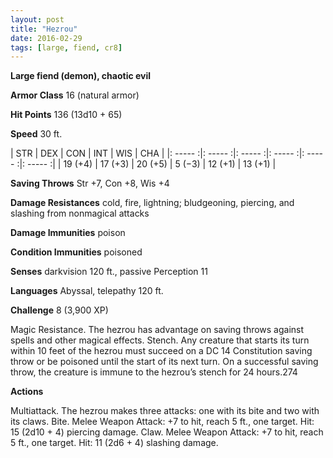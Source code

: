 ```yaml
---
layout: post
title: "Hezrou"
date: 2016-02-29
tags: [large, fiend, cr8]
---
```


**Large fiend (demon), chaotic evil**

**Armor Class** 16 (natural armor)

**Hit Points** 136 (13d10 + 65)

**Speed** 30 ft.

|   STR   |   DEX   |   CON   |   INT   |   WIS   |   CHA   |
|: ----- :|: ----- :|: ----- :|: ----- :|: ----- :|: ----- :|
| 19 (+4) | 17 (+3) | 20 (+5) | 5 (−3) | 12 (+1) | 13 (+1) |

**Saving Throws** Str +7, Con +8, Wis +4 

**Damage Resistances** cold, fire, lightning; bludgeoning, piercing, and slashing from nonmagical attacks 

**Damage Immunities** poison 

**Condition Immunities** poisoned 

**Senses** darkvision 120 ft., passive Perception 11 

**Languages** Abyssal, telepathy 120 ft. 

**Challenge** 8 (3,900 XP)

Magic Resistance. The hezrou has advantage on saving throws against spells and other magical effects. Stench. Any creature that starts its turn within 10 feet of the hezrou must succeed on a DC 14 Constitution saving throw or be poisoned until the start of its next turn. On a successful saving throw, the creature is immune to the hezrou’s stench for 24 hours.274 

**Actions**

Multiattack. The hezrou makes three attacks: one with its bite and two with its claws. Bite. Melee Weapon Attack: +7 to hit, reach 5 ft., one target. Hit: 15 (2d10 + 4) piercing damage. Claw. Melee Weapon Attack: +7 to hit, reach 5 ft., one target. Hit: 11 (2d6 + 4) slashing damage.